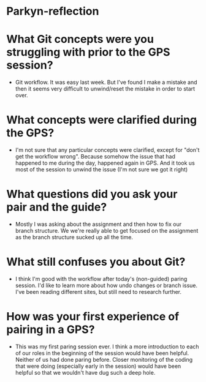 # Parkyn-reflection

# What Git concepts were you struggling with prior to the GPS session?

* Git workflow. It was easy last week. But I've found I make a mistake and then it seems very difficult to unwind/reset the mistake in order to start over.


# What concepts were clarified during the GPS? 

* I'm not sure that any particular concepts were clarified, except for "don't get the workflow wrong".  Because somehow the issue that had happened to me during the day, happened again in GPS. And it took us most of the session to unwind the issue (I'm not sure we got it right)

# What questions did you ask your pair and the guide?

* Mostly I was asking about the assignment and then how to fix our branch structure. We we're really able to get focused on the assignment as the branch structure sucked up all the time.


# What still confuses you about Git?

* I think I'm good with the workflow after today's (non-guided) paring session. I'd like to learn more about how undo changes or branch issue. I've been reading different sites, but still need to research further.


# How was your first experience of pairing in a GPS?

* This was my first paring session ever. I think a more introduction to each of our roles in the beginning of the session would have been helpful. Neither of us had done paring before. Closer monitoring of the coding that were doing (especially early in the session) would have been helpful so that we wouldn't have dug such a deep hole.